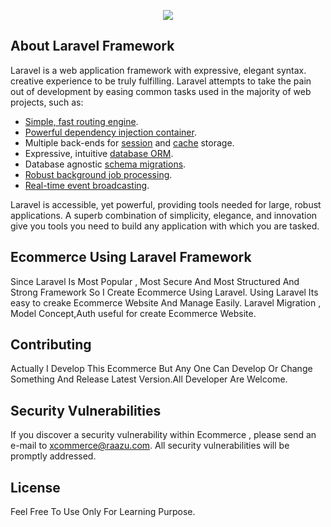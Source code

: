 <p align="center"><img src="http://raazu.com/eshop/img/logo3.png"></p>

## About Laravel Framework

Laravel is a web application framework with expressive, elegant syntax.  creative experience to be truly fulfilling. Laravel attempts to take the pain out of development by easing common tasks used in the majority of web projects, such as:

- [Simple, fast routing engine](https://laravel.com/docs/routing).
- [Powerful dependency injection container](https://laravel.com/docs/container).
- Multiple back-ends for [session](https://laravel.com/docs/session) and [cache](https://laravel.com/docs/cache) storage.
- Expressive, intuitive [database ORM](https://laravel.com/docs/eloquent).
- Database agnostic [schema migrations](https://laravel.com/docs/migrations).
- [Robust background job processing](https://laravel.com/docs/queues).
- [Real-time event broadcasting](https://laravel.com/docs/broadcasting).

Laravel is accessible, yet powerful, providing tools needed for large, robust applications. A superb combination of simplicity, elegance, and innovation give you tools you need to build any application with which you are tasked.

## Ecommerce Using Laravel Framework

Since Laravel Is Most Popular , Most Secure And Most Structured And Strong Framework So I Create Ecommerce Using Laravel. Using Laravel Its easy to creake Ecommerce Website And Manage Easily.
Laravel Migration , Model Concept,Auth  useful for create Ecommerce Website.

## Contributing

Actually I Develop This Ecommerce But Any One Can Develop Or Change Something And Release Latest Version.All Developer Are Welcome.
## Security Vulnerabilities

If you discover a security vulnerability within Ecommerce , please send an e-mail to xcommerce@raazu.com. All security vulnerabilities will be promptly addressed.

## License

Feel Free To Use Only For Learning Purpose.